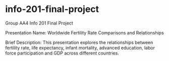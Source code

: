 # info-201-final-project

Group AA4 Info 201 Final Project

Presentation Name: Worldwide Fertility Rate Comparisons and Relationships

Brief Description: This presentation explores the relationships between fertility rate, life expectancy, infant mortality, advanced education, labor force participation and GDP across different countries.
